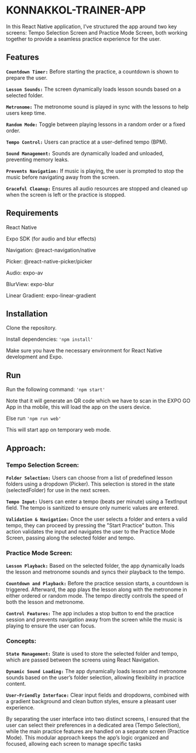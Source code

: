 # KONNAKKOL-TRAINER-APP

In this React Native application, I’ve structured the app around two key screens: Tempo Selection Screen and Practice Mode Screen, both working together to provide a seamless practice experience for the user.

## Features

**`Countdown Timer:`** Before starting the practice, a countdown is shown to prepare the user.

**`Lesson Sounds:`** The screen dynamically loads lesson sounds based on a selected folder.

**`Metronome:`** The metronome sound is played in sync with the lessons to help users keep time.

**`Random Mode:`** Toggle between playing lessons in a random order or a fixed order.

**`Tempo Control:`** Users can practice at a user-defined tempo (BPM).

**`Sound Management:`** Sounds are dynamically loaded and unloaded, preventing memory leaks.

**`Prevents Navigation:`** If music is playing, the user is prompted to stop the music before navigating away from the screen.

**`Graceful Cleanup:`** Ensures all audio resources are stopped and cleaned up when the screen is left or the practice is stopped.

## Requirements

React Native

Expo SDK (for audio and blur effects)

Navigation: @react-navigation/native

Picker: @react-native-picker/picker

Audio: expo-av

BlurView: expo-blur

Linear Gradient: expo-linear-gradient

## Installation

Clone the repository.

Install dependencies:
    `'npm install'`

Make sure you have the necessary environment for React Native development and Expo.

## Run

Run the following command:
    `'npm start'`

Note that it will generate an QR code which we have to scan in the EXPO GO App in tha mobile, this will load the app on the users device.

Else run
    `'npm run web'`

This will start app on temporary web mode.

## Approach:

### Tempo Selection Screen:

**`Folder Selection:`** Users can choose from a list of predefined lesson folders using a dropdown (Picker). This selection is stored in the state (selectedFolder) for use in the next screen.

**`Tempo Input:`** Users can enter a tempo (beats per minute) using a TextInput field. The tempo is sanitized to ensure only numeric values are entered.

**`Validation & Navigation:`** Once the user selects a folder and enters a valid tempo, they can proceed by pressing the "Start Practice" button. This action validates the input and navigates the user to the Practice Mode Screen, passing along the selected folder and tempo.

### Practice Mode Screen:

**`Lesson Playback:`** Based on the selected folder, the app dynamically loads the lesson and metronome sounds and syncs their playback to the tempo.

**`Countdown and Playback:`** Before the practice session starts, a countdown is triggered. Afterward, the app plays the lesson along with the metronome in either ordered or random mode. The tempo directly controls the speed of both the lesson and metronome.

**`Control Features:`** The app includes a stop button to end the practice session and prevents navigation away from the screen while the music is playing to ensure the user can focus.

### Concepts:

**`State Management:`** State is used to store the selected folder and tempo, which are passed between the screens using React Navigation.

**`Dynamic Sound Loading:`** The app dynamically loads lesson and metronome sounds based on the user’s folder selection, allowing flexibility in practice content.

**`User-Friendly Interface:`** Clear input fields and dropdowns, combined with a gradient background and clean button styles, ensure a pleasant user experience.

By separating the user interface into two distinct screens, I ensured that the user can select their preferences in a dedicated area (Tempo Selection), while the main practice features are handled on a separate screen (Practice Mode). This modular approach keeps the app’s logic organized and focused, allowing each screen to manage specific tasks
